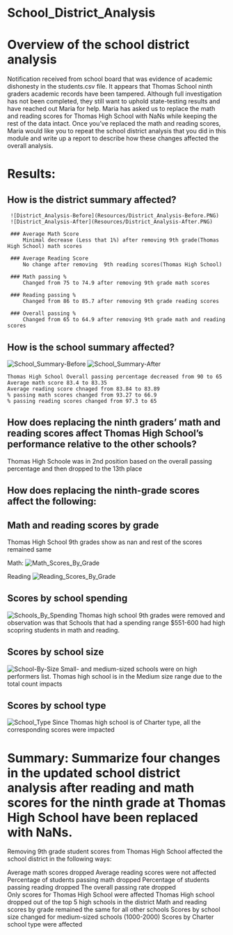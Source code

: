 # School_District_Analysis
# Overview of the school district analysis 
  Notification received from school board that was evidence of academic dishonesty in the students.csv file. It appears that Thomas School ninth graders academic records have been tampered. Although full investigation has not been completed, they still want to uphold state-testing results and have reached out Maria for help. Maria has asked us to replace the math and reading scores for Thomas High School with NaNs while keeping the rest of the data intact. Once you’ve replaced the math and reading scores, Maria would like you to repeat the school district analysis that you did in this module and write up a report to describe how these changes affected the overall analysis.

# Results: 

  ## How is the district summary affected?
     ![District_Analysis-Before](Resources/District_Analysis-Before.PNG) 
     ![District_Analysis-After](Resources/District_Analysis-After.PNG) 

     ### Average Math Score
         Minimal decrease (Less that 1%) after removing 9th grade(Thomas High School) math scores
         
     ### Average Reading Score
         No change after removing  9th reading scores(Thomas High School)

     ### Math passing %
         Changed from 75 to 74.9 after removing 9th grade math scores

     ### Reading passing %
         Changed from 86 to 85.7 after removing 9th grade reading scores

     ### Overall passing %
         Changed from 65 to 64.9 after removing 9th grade math and reading scores
         
       
  ## How is the school summary affected?

   ![School_Summary-Before](Resources/School_Summary-Before.PNG) 
   ![School_Summary-After](Resources/School_Summary-After.PNG) 

    Thomas High School Overall passing percentage decreased from 90 to 65
    Average math score 83.4 to 83.35
    Average reading score chnaged from 83.84 to 83.89
    % passing math scores changed from 93.27 to 66.9
    % passing reading scores changed from 97.3 to 65

  ## How does replacing the ninth graders’ math and reading scores affect Thomas High School’s performance relative to the other schools?
   Thomas High Schoole was in 2nd position based on the overall passing percentage and then dropped to the 13th place
  ## How does replacing the ninth-grade scores affect the following:

  ## Math and reading scores by grade
 
  Thomas High School 9th grades show as nan and rest of the scores remained same

  Math:
   ![Math_Scores_By_Grade](Resources/Math_Scores_By_Grade.PNG) 

   Reading
   ![Reading_Scores_By_Grade](Resources/Reading_Scores_By_Grade.PNG) 

  ## Scores by school spending
   ![Schools_By_Spending](Resources/Schools_By_Spending.PNG) 
   Thomas high school 9th grades were removed and observation was that Schools that had a spending range $551-600 had high scopring students in math and reading.

  ## Scores by school size
   ![School-By-Size](Resources/School-By-Size.PNG) 
   Small- and medium-sized schools were on high performers list. Thomas high school is in the Medium size range due to the total count impacts

  ## Scores by school type
   ![School_Type](Resources/School_Type.PNG) 
   Since Thomas high school is of Charter type, all the corresponding scores were impacted
 
# Summary: Summarize four changes in the updated school district analysis after reading and math scores for the ninth grade at Thomas High School have been replaced with NaNs.

Removing 9th grade student scores from Thomas High School affected the school district in the following ways:

Average math scores dropped 
Average reading scores were not affected
Percentage of students passing math dropped 
Percentage of students passing reading dropped
The overall passing rate dropped  
Only scores for Thomas High School were affected
Thomas High school dropped out of the top 5 high schools in the district
Math and reading scores by grade remained the same for all other schools
Scores by school size changed for medium-sized schools (1000-2000)
Scores by Charter school type were affected
